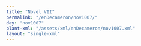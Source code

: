 ```yaml
---
title: "Novel VII"
permalink: "/enDecameron/nov1007/"
day: "nov1007"
plant-xml: "/assets/xml/enDecameron/nov1007.xml"
layout: "single-xml"
---
```

